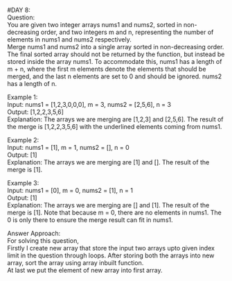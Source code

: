 #DAY 8:<br/>
Question:<br/>
You are given two integer arrays nums1 and nums2, sorted in non-decreasing order, and two integers m and n, representing the number of elements in nums1 and nums2 respectively.
<br/>
Merge nums1 and nums2 into a single array sorted in non-decreasing order.
<br/>
The final sorted array should not be returned by the function, but instead be stored inside the array nums1. To accommodate this, nums1 has a length of m + n, where the first m elements denote the elements that should be merged, and the last n elements are set to 0 and should be ignored. nums2 has a length of n.

Example 1:<br/>
Input: nums1 = [1,2,3,0,0,0], m = 3, nums2 = [2,5,6], n = 3<br/>
Output: [1,2,2,3,5,6]<br/>
Explanation: The arrays we are merging are [1,2,3] and [2,5,6].
The result of the merge is [1,2,2,3,5,6] with the underlined elements coming from nums1.

Example 2:<br/>
Input: nums1 = [1], m = 1, nums2 = [], n = 0<br/>
Output: [1]<br/>
Explanation: The arrays we are merging are [1] and [].
The result of the merge is [1].

Example 3:<br/>
Input: nums1 = [0], m = 0, nums2 = [1], n = 1<br/>
Output: [1]<br/>
Explanation: The arrays we are merging are [] and [1].
The result of the merge is [1].
Note that because m = 0, there are no elements in nums1. The 0 is only there to ensure the merge result can fit in nums1.

Answer Approach:<br/>
For solving this question,<br/>
Firstly I create new array that store the input two arrays upto given index limit in the question through loops. After storing both the arrays into new array, sort the array using array inbuilt function.<br/>
At last we put the element of new array into first array.<br/>